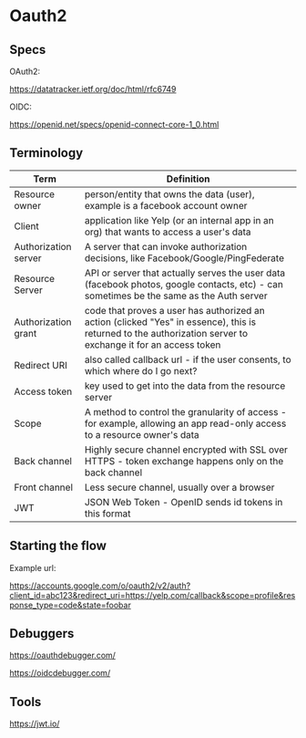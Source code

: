 # Oauth2

## Specs

OAuth2:

https://datatracker.ietf.org/doc/html/rfc6749

OIDC: 

https://openid.net/specs/openid-connect-core-1_0.html

## Terminology

| Term  | Definition |
| ------------- | ------------- |
| Resource owner  | person/entity that owns the data (user), example is a facebook account owner  |
| Client  | application like Yelp (or an internal app in an org) that wants to access a user's data  |
| Authorization server | A server that can invoke authorization decisions, like Facebook/Google/PingFederate |
| Resource Server | API or server that actually serves the user data (facebook photos, google contacts, etc) - can sometimes be the same as the Auth server |
| Authorization grant | code that proves a user has authorized an action (clicked "Yes" in essence), this is returned to the authorization server to exchange it for an access token |
| Redirect URI | also called callback url - if the user consents, to which where do I go next? |
| Access token | key used to get into the data from the resource server |
| Scope | A method to control the granularity of access - for example, allowing an app read-only access to a resource owner's data |
| Back channel | Highly secure channel encrypted with SSL over HTTPS - token exchange happens only on the back channel|
| Front channel | Less secure channel, usually over a browser |
| JWT | JSON Web Token - OpenID sends id tokens in this format |

## Starting the flow

Example url:

https://accounts.google.com/o/oauth2/v2/auth?client_id=abc123&redirect_uri=https://yelp.com/callback&scope=profile&response_type=code&state=foobar

## Debuggers

https://oauthdebugger.com/

https://oidcdebugger.com/

## Tools

https://jwt.io/
